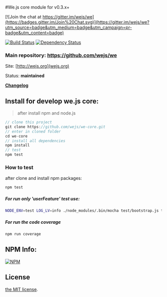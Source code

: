 #We.js core module for v0.3.x+

[![Join the chat at https://gitter.im/wejs/we](https://badges.gitter.im/Join%20Chat.svg)](https://gitter.im/wejs/we?utm_source=badge&utm_medium=badge&utm_campaign=pr-badge&utm_content=badge)

[![Build Status](https://travis-ci.org/wejs/we-core.svg?branch=master)](https://travis-ci.org/wejs/we-core)
[![Dependency Status](https://david-dm.org/wejs/we-core.png)](https://david-dm.org/wejs/we-core)

### Main repository: https://github.com/wejs/we

Site: [http://wejs.org](wejs.org)

Status:  **maintained**

[**Changelog**](CHANGELOG.md)

## Install for develop we.js core:

> after install npm and node.js

```js
// clone this project
git clone https://github.com/wejs/we-core.git
// enter in cloned folder
cd we-core
// install all dependencies
npm install
// test
npm test
```

### How to test

after clone and install npm packages:

```sh
npm test
```

##### For run only 'userFeature' test use:

```sh
NODE_ENV=test LOG_LV=info ./node_modules/.bin/mocha test/bootstrap.js test/**/*.test.js -b -g 'userFeature'
```

##### For run the code coverage 

```sh
npm run coverage
```

## NPM Info:
[![NPM](https://nodei.co/npm/we-core.png?downloads=true&downloadRank=true&stars=true)](https://nodei.co/npm/we-core/)

## License

[the MIT license](LICENSE.md).
